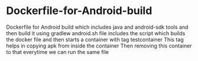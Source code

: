 # Dockerfile-for-Android-build
Dockerfile for Android build which includes java and android-sdk tools and then build it using gradlew
android.sh file includes the script which builds the docker file and then starts a container with tag testcontainer
This tag helps in copying apk from inside the container
Then removing this container to that everytime we can run the same file
